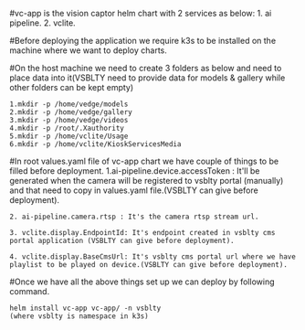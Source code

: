 #vc-app is the vision captor helm chart with 2 services as below:
    1. ai pipeline.
    2. vclite.

#Before deploying the application we require k3s to be installed on the machine where we want to deploy charts.

#On the host machine we need to create 3 folders as below and need to place data into it(VSBLTY need to provide data for models & gallery while other folders can be kept empty)

    1.mkdir -p /home/vedge/models
    2.mkdir -p /home/vedge/gallery
    3.mkdir -p /home/vedge/videos
    4.mkdir -p /root/.Xauthority
    5.mkdir -p /home/vclite/Usage
    6.mkdir -p /home/vclite/KioskServicesMedia

#In root values.yaml file of vc-app chart we have couple of things to be filled before deployment.
    1.ai-pipeline.device.accessToken : It'll be generated when the camera will be registered to vsblty portal (manually) and that need to copy in values.yaml file.(VSBLTY can give before deployment).

    2. ai-pipeline.camera.rtsp : It's the camera rtsp stream url.

    3. vclite.display.EndpointId: It's endpoint created in vsblty cms portal application (VSBLTY can give before deployment).

    4. vclite.display.BaseCmsUrl: It's vsblty cms portal url where we have playlist to be played on device.(VSBLTY can give before deployment).


#Once we have all the above things set up we can deploy by following command.

    helm install vc-app vc-app/ -n vsblty
    (where vsblty is namespace in k3s)
